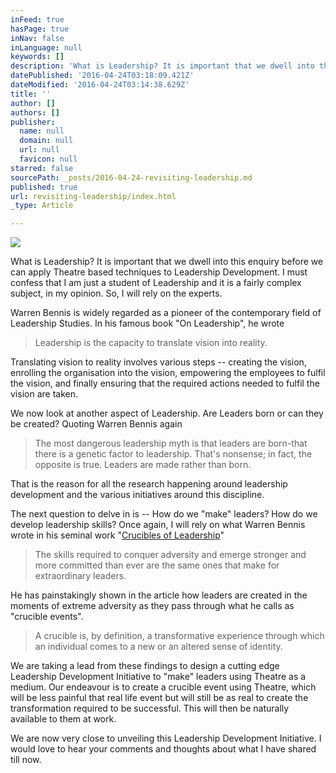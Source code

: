 ```yaml
---
inFeed: true
hasPage: true
inNav: false
inLanguage: null
keywords: []
description: 'What is Leadership? It is important that we dwell into this enquiry before we can apply Theatre based techniques to Leadership Development. I must confess that I am just a student of Leadership and it is a fairly complex subject, in my opinion. So, I will rely on the experts.'
datePublished: '2016-04-24T03:18:09.421Z'
dateModified: '2016-04-24T03:14:38.629Z'
title: ''
author: []
authors: []
publisher:
  name: null
  domain: null
  url: null
  favicon: null
starred: false
sourcePath: _posts/2016-04-24-revisiting-leadership.md
published: true
url: revisiting-leadership/index.html
_type: Article

---
```

![](https://the-grid-user-content.s3-us-west-2.amazonaws.com/25012956-642e-4bd5-99ca-8553de4a3ce7.jpg)

What is Leadership? It is important that we dwell into this enquiry before we can apply Theatre based techniques to Leadership Development. I must confess that I am just a student of Leadership and it is a fairly complex subject, in my opinion. So, I will rely on the experts.

Warren Bennis is widely regarded as a pioneer of the contemporary field of Leadership Studies. In his famous book "On Leadership", he wrote

> Leadership is the capacity to translate vision into reality.

Translating vision to reality involves various steps -- creating the vision, enrolling the organisation into the vision, empowering the employees to fulfil the vision, and finally ensuring that the required actions needed to fulfil the vision are taken.

We now look at another aspect of Leadership. Are Leaders born or can they be created? Quoting Warren Bennis again

> The most dangerous leadership myth is that leaders are born-that there is a genetic factor to leadership. That's nonsense; in fact, the opposite is true. Leaders are made rather than born.

That is the reason for all the research happening around leadership development and the various initiatives around this discipline.

The next question to delve in is -- How do we "make" leaders? How do we develop leadership skills? Once again, I will rely on what Warren Bennis wrote in his seminal work "[Crucibles of Leadership][0]"

> The skills required to conquer adversity and emerge stronger and more committed than ever are the same ones that make for extraordinary leaders.

He has painstakingly shown in the article how leaders are created in the moments of extreme adversity as they pass through what he calls as "crucible events".

> A crucible is, by definition, a transformative experience through which an individual comes to a new or an altered sense of identity.

We are taking a lead from these findings to design a cutting edge Leadership Development Initiative to "make" leaders using Theatre as a medium. Our endeavour is to create a crucible event using Theatre, which will be less painful that real life event but will still be as real to create the transformation required to be successful. This will then be naturally available to them at work.

We are now very close to unveiling this Leadership Development Initiative. I would love to hear your comments and thoughts about what I have shared till now.

[0]: http://t.umblr.com/redirect?z=https%3A%2F%2Fhbr.org%2F2002%2F09%2Fcrucibles-of-leadership&t=MTUyYjBkNWEyMDExNzcwYmZkYzk1YmQ2YjIyNjFjMTBkNTQ5Nzk3YSwxN3MyRkxmbA%3D%3D